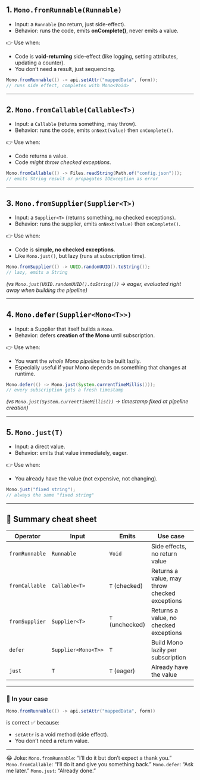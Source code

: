 ## 1. **`Mono.fromRunnable(Runnable)`**

- Input: a `Runnable` (no return, just side-effect).
- Behavior: runs the code, emits **onComplete()**, never emits a value.

👉 Use when:

- Code is **void-returning** side-effect (like logging, setting attributes, updating a counter).
- You don’t need a result, just sequencing.

```java
Mono.fromRunnable(() -> api.setAttr("mappedData", form));
// runs side effect, completes with Mono<Void>
```

---

## 2. **`Mono.fromCallable(Callable<T>)`**

- Input: a `Callable` (returns something, may throw).
- Behavior: runs the code, emits `onNext(value)` then `onComplete()`.

👉 Use when:

- Code returns a value.
- Code _might throw checked exceptions_.

```java
Mono.fromCallable(() -> Files.readString(Path.of("config.json")));
// emits String result or propagates IOException as error
```

---

## 3. **`Mono.fromSupplier(Supplier<T>)`**

- Input: a `Supplier<T>` (returns something, no checked exceptions).
- Behavior: runs the supplier, emits `onNext(value)` then `onComplete()`.

👉 Use when:

- Code is **simple, no checked exceptions**.
- Like `Mono.just()`, but lazy (runs at subscription time).

```java
Mono.fromSupplier(() -> UUID.randomUUID().toString());
// lazy, emits a String
```

_(vs `Mono.just(UUID.randomUUID().toString())` → eager, evaluated right away when building the pipeline)_

---

## 4. **`Mono.defer(Supplier<Mono<T>>)`**

- Input: a Supplier that itself builds a `Mono`.
- Behavior: defers **creation of the Mono** until subscription.

👉 Use when:

- You want the _whole Mono pipeline_ to be built lazily.
- Especially useful if your Mono depends on something that changes at runtime.

```java
Mono.defer(() -> Mono.just(System.currentTimeMillis()));
// every subscription gets a fresh timestamp
```

_(vs `Mono.just(System.currentTimeMillis())` → timestamp fixed at pipeline creation)_

---

## 5. **`Mono.just(T)`**

- Input: a direct value.
- Behavior: emits that value immediately, eager.

👉 Use when:

- You already have the value (not expensive, not changing).

```java
Mono.just("fixed string");
// always the same "fixed string"
```

---

## 🏁 Summary cheat sheet

| Operator       | Input               | Emits           | Use case                                      |
| -------------- | ------------------- | --------------- | --------------------------------------------- |
| `fromRunnable` | `Runnable`          | `Void`          | Side effects, no return value                 |
| `fromCallable` | `Callable<T>`       | `T` (checked)   | Returns a value, may throw checked exceptions |
| `fromSupplier` | `Supplier<T>`       | `T` (unchecked) | Returns a value, no checked exceptions        |
| `defer`        | `Supplier<Mono<T>>` | `T`             | Build Mono lazily per subscription            |
| `just`         | `T`                 | `T` (eager)     | Already have the value                        |

---

### 🔹 In your case

```java
Mono.fromRunnable(() -> api.setAttr("mappedData", form))
```

is correct ✅ because:

- `setAttr` is a void method (side effect).
- You don’t need a return value.

---

😂 Joke:
`Mono.fromRunnable`: “I’ll do it but don’t expect a thank you.”
`Mono.fromCallable`: “I’ll do it and give you something back.”
`Mono.defer`: “Ask me later.”
`Mono.just`: “Already done.”
